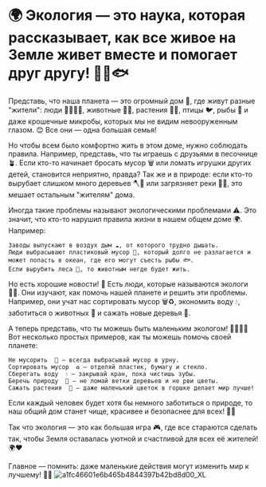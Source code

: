  # 🌍 Экология — это наука, которая рассказывает, как все живое на Земле живет вместе и помогает друг другу!  🌱🐾🐟 

Представь, что наша планета — это огромный дом 🏡, где живут разные "жители": люди 👨‍👩‍👧‍👦, животные 🐶🐘, растения 🌳🌷, птицы 🐦, рыбы 🐠 и даже крошечные микробы, которых мы не видим невооруженным глазом. 😊 Все они — одна большая семья!  

Но чтобы всем было комфортно жить в этом доме, нужно соблюдать правила. Например, представь, что ты играешь с друзьями в песочнице 🪴. Если кто-то начинает бросать мусор 🗑️ или ломать игрушки других детей, становится неприятно, правда? Так же и в природе: если кто-то вырубает слишком много деревьев 🪓🌳 или загрязняет реки 🚮💧, это мешает остальным "жителям" дома. 

Иногда такие проблемы называют экологическими проблемами  ⚠️. Это значит, что кто-то нарушил правила жизни в нашем общем доме 🌍. Например: 

    Заводы выпускают в воздух дым ☁️, от которого трудно дышать.
    Люди выбрасывают пластиковый мусор 🥤, который долго не разлагается и может попасть в океан, где его могут съесть рыбы 🐟.
    Если вырубить леса 🌲, то животным негде будет жить.
     

Но есть хорошие новости! 🌟 Есть люди, которые называются экологи  🧑‍🔬. Они изучают, как помочь нашей планете и решить эти проблемы. Например, они учат нас сортировать мусор 🗑️♻️, экономить воду 💧, заботиться о животных 🐾 и сажать новые деревья 🌱. 

А теперь представь, что ты можешь быть маленьким экологом! 🦸‍♂️🦸‍♀️ Вот несколько простых примеров, как ты можешь помочь своей планете: 

    Не мусорить  🚮 — всегда выбрасывай мусор в урну.
    Сортировать мусор  ♻️ — отделяй пластик, бумагу и стекло.
    Сберегать воду  💧 — закрывай кран, пока чистишь зубы.
    Беречь природу  🌳 — не ломай ветки деревьев и не рви цветы.
    Сажать растения  🌿 — даже маленький цветок в горшке делает мир лучше!
     

Если каждый человек будет хотя бы немного заботиться о природе, то наш общий дом станет чище, красивее и безопаснее для всех! 🌈✨ 

Так что экология — это как большая игра 🎮, где все стараются сделать так, чтобы Земля оставалась уютной и счастливой для всех её жителей! 🌍❤️  

Главное — помнить: даже маленькие действия могут изменить мир к лучшему!  🌟😊 
![a1fc46601e6b465b4844397b42bd8d00_XL](https://github.com/user-attachments/assets/a334f727-b0a5-45c4-ba0f-ce28bd4d41b1)

